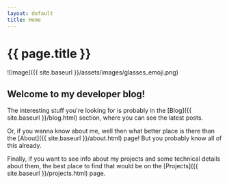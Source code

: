 ```yaml
---
layout: default
title: Home
---
```


# {{ page.title }}

![Image]({{ site.baseurl }}/assets/images/glasses_emoji.png)

## Welcome to my developer blog! 
The interesting stuff you're looking for is probably in 
the [Blog]({{ site.baseurl }}/blog.html) section, where you can see the latest posts. 

Or, if you wanna know 
about me, well then what better place is there than the [About]({{ site.baseurl }}/about.html) page! But you
probably know all of this already.

Finally, if you want to see info about my projects and some technical details about them,
the best place to find that would be on the [Projects]({{ site.baseurl }}/projects.html) page.



